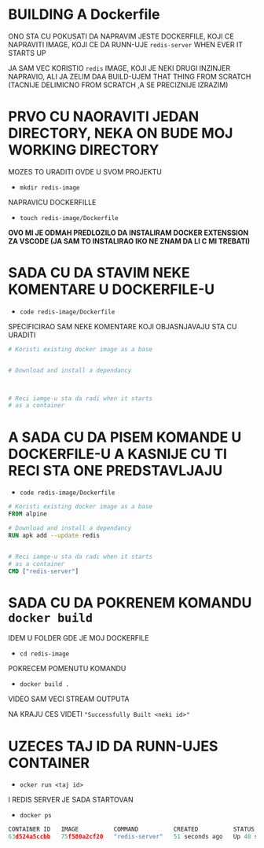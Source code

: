 # BUILDING A Dockerfile

ONO STA CU POKUSATI DA NAPRAVIM JESTE DOCKERFILE, KOJI CE NAPRAVITI IMAGE, KOJI CE DA RUNN-UJE `redis-server` WHEN EVER IT STARTS UP

JA SAM VEC KORISTIO `redis` IMAGE, KOJI JE NEKI DRUGI INZINJER NAPRAVIO, ALI JA ZELIM DAA BUILD-UJEM THAT THING FROM SCRATCH (TACNIJE DELIMICNO FROM SCRATCH ,A SE PRECIZNIJE IZRAZIM)

# PRVO CU NAORAVITI JEDAN DIRECTORY, NEKA ON BUDE MOJ WORKING DIRECTORY

MOZES TO URADITI OVDE U SVOM PROJEKTU

- `mkdir redis-image`

NAPRAVICU DOCKERFILLE

- `touch redis-image/Dockerfile`

**OVO MI JE ODMAH PREDLOZILO DA INSTALIRAM DOCKER EXTENSSION ZA VSCODE (JA SAM TO INSTALIRAO IKO NE ZNAM DA LI C MI TREBATI)**

# SADA CU DA STAVIM NEKE KOMENTARE U DOCKERFILE-U

- `code redis-image/Dockerfile`

SPECIFICIRAO SAM NEKE KOMENTARE KOJI OBJASNJAVAJU STA CU URADITI

```dockerfile
# Koristi existing docker image as a base


# Download and install a dependancy



# Reci iamge-u sta da radi when it starts
# as a container
```

# A SADA CU DA PISEM KOMANDE U DOCKERFILE-U A KASNIJE CU TI RECI STA ONE PREDSTAVLJAJU

- `code redis-image/Dockerfile`

``` dockerfile
# Koristi existing docker image as a base
FROM alpine

# Download and install a dependancy
RUN apk add --update redis


# Reci iamge-u sta da radi when it starts
# as a container
CMD ["redis-server"]
```

# SADA CU DA POKRENEM KOMANDU `docker build`

IDEM U FOLDER GDE JE MOJ DOCKERFILE

- `cd redis-image`

POKRECEM POMENUTU KOMANDU

- `docker build .`

VIDEO SAM VECI STREAM OUTPUTA

NA KRAJU CES VIDETI `"Successfully Built <neki id>"`

# UZECES TAJ ID DA RUNN-UJES CONTAINER

- `ocker run <taj id>`

I REDIS SERVER JE SADA STARTOVAN

- `docker ps`

```c
CONTAINER ID   IMAGE          COMMAND          CREATED          STATUS          PORTS     NAMES
63d524a5ccbb   75f580a2cf20   "redis-server"   51 seconds ago   Up 48 seconds             beautiful_moser

```